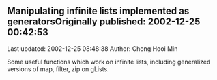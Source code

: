 ## Manipulating infinite lists implemented as generatorsOriginally published: 2002-12-25 00:42:53 
Last updated: 2002-12-25 08:48:38 
Author: Chong Hooi Min 
 
Some useful functions which work on infinite lists, including generalized versions of map, filter, zip on gLists.